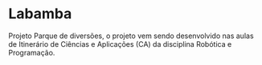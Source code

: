 # Labamba
Projeto Parque de diversões, o projeto vem sendo desenvolvido nas aulas de Itinerário de Ciências e Aplicações (CA) da disciplina Robótica e Programação.
